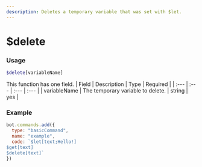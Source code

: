 ```yaml
---
description: Deletes a temporary variable that was set with $let.
---
```


# $delete
### Usage
```php
$delete[variableName]
```
This function has one field.
| Field | Description | Type | Required |
| :--- | :--- | :--- | :--- |
| variableName | The temporary variable to delete. | string | yes |

### Example
```javascript
bot.commands.add({
  type: "basicCommand",
  name: "example",
  code: `$let[text;Hello!]
$get[text]
$delete[text]`
})
```
